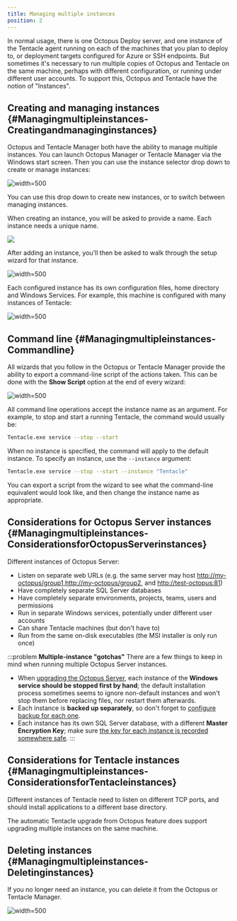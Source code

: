 ```yaml
---
title: Managing multiple instances
position: 2
---
```



In normal usage, there is one Octopus Deploy server, and one instance of the Tentacle agent running on each of the machines that you plan to deploy to, or deployment targets configured for Azure or SSH endpoints. But sometimes it's necessary to run multiple copies of Octopus and Tentacle on the same machine, perhaps with different configuration, or running under different user accounts. To support this, Octopus and Tentacle have the notion of "Instances".

## Creating and managing instances {#Managingmultipleinstances-Creatingandmanaginginstances}


Octopus and Tentacle Manager both have the ability to manage multiple instances. You can launch Octopus Manager or Tentacle Manager via the Windows start screen. Then you can use the instance selector drop down to create or manage instances:


![](/docs/images/3048137/3278042.png "width=500")


You can use this drop down to create new instances, or to switch between managing instances.


When creating an instance, you will be asked to provide a name. Each instance needs a unique name.


![](/docs/images/3048137/3278041.png)


After adding an instance, you'll then be asked to walk through the setup wizard for that instance.


![](/docs/images/3048137/3278040.png "width=500")


Each configured instance has its own configuration files, home directory and Windows Services. For example, this machine is configured with many instances of Tentacle:


![](/docs/images/3048137/3278043.png "width=500")

## Command line {#Managingmultipleinstances-Commandline}


All wizards that you follow in the Octopus or Tentacle Manager provide the ability to export a command-line script of the actions taken. This can be done with the **Show Script** option at the end of every wizard:


![](/docs/images/3048137/3278039.png "width=500")


All command line operations accept the instance name as an argument. For example, to stop and start a running Tentacle, the command would usually be:

```bash
Tentacle.exe service --stop --start
```


When no instance is specified, the command will apply to the default instance. To specify an instance, use the `--instance` argument:

```bash
Tentacle.exe service --stop --start --instance "Tentacle"
```


You can export a script from the wizard to see what the command-line equivalent would look like, and then change the instance name as appropriate.

## Considerations for Octopus Server instances {#Managingmultipleinstances-ConsiderationsforOctopusServerinstances}


Different instances of Octopus Server:

- Listen on separate web URLs (e.g. the same server may host [http://my-octopus/group1,](http://my-octopus/group1,)[http://my-octopus/group2,](http://my-octopus/group2,) and [http://test-octopus:81](http://test-octopus:81/))
- Have completely separate SQL Server databases
- Have completely separate environments, projects, teams, users and permissions
- Run in separate Windows services, potentially under different user accounts
- Can share Tentacle machines (but don't have to)
- Run from the same on-disk executables (the MSI installer is only run once)





:::problem
**Multiple-instance &quot;gotchas&quot;**
There are a few things to keep in mind when running multiple Octopus Server instances.

- When [upgrading the Octopus Server](/docs/administration/upgrading/index.md), each instance of the **Windows service should be stopped first by hand**; the default installation process sometimes seems to ignore non-default instances and won't stop them before replacing files, nor restart them afterwards.
- Each instance is **backed up separately**, so don't forget to [configure backup for each one](/docs/administration/backup-and-restore.md).
- Each instance has its own SQL Server database, with a different **Master Encryption Key**; make sure [the key for each instance is recorded somewhere safe](/docs/reference/security-and-encryption.md).
:::

## Considerations for Tentacle instances {#Managingmultipleinstances-ConsiderationsforTentacleinstances}


Different instances of Tentacle need to listen on different TCP ports, and should install applications to a different base directory.


The automatic Tentacle upgrade from Octopus feature does support upgrading multiple instances on the same machine.

## Deleting instances {#Managingmultipleinstances-Deletinginstances}


If you no longer need an instance, you can delete it from the Octopus or Tentacle Manager.


![](/docs/images/3048137/3278038.png "width=500")
